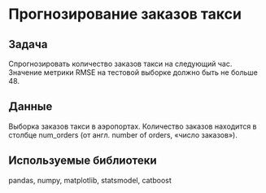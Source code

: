 # Прогнозирование заказов такси

## Задача
Спрогнозировать количество заказов такси на следующий час. Значение метрики RMSE на тестовой выборке должно быть не больше 48.

## Данные
Выборка заказов такси в аэропортах.
Количество заказов находится в столбце num_orders (от англ. number of orders, «число заказов»).

## Используемые библиотеки
pandas, numpy, matplotlib, statsmodel, catboost
